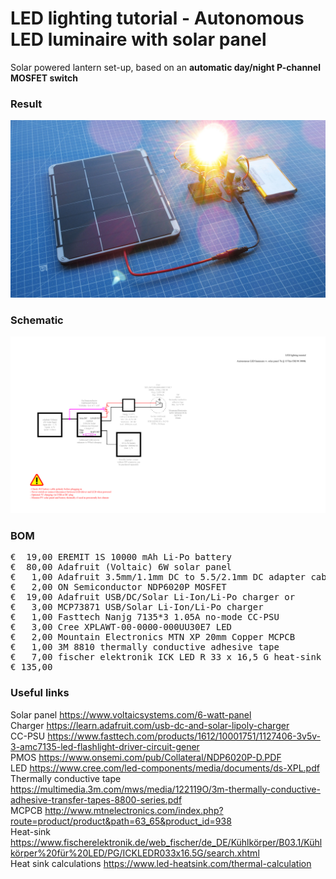 # LED lighting tutorial - Autonomous LED luminaire with solar panel

Solar powered lantern set-up, based on an **automatic day/night P-channel MOSFET switch**

### Result

![](Assets/7d%20result.jpg)

### Schematic

![](Assets/7d%20schematic.png)

### BOM

<pre>
€  19,00 EREMIT 1S 10000 mAh Li-Po battery
€  80,00 Adafruit (Voltaic) 6W solar panel
€   1,00 Adafruit 3.5mm/1.1mm DC to 5.5/2.1mm DC adapter cable
€   2,00 ON Semiconductor NDP6020P MOSFET
€  19,00 Adafruit USB/DC/Solar Li-Ion/Li-Po charger or
€   3,00 MCP73871 USB/Solar Li-Ion/Li-Po charger
€   1,00 Fasttech Nanjg 7135*3 1.05A no-mode CC-PSU
€   3,00 Cree XPLAWT-00-0000-000UU30E7 LED
€   2,00 Mountain Electronics MTN XP 20mm Copper MCPCB
€   1,00 3M 8810 thermally conductive adhesive tape
€   7,00 fischer elektronik ICK LED R 33 x 16,5 G heat-sink
€ 135,00
</pre>  

### Useful links  

Solar panel https://www.voltaicsystems.com/6-watt-panel  
Charger https://learn.adafruit.com/usb-dc-and-solar-lipoly-charger  
CC-PSU https://www.fasttech.com/products/1612/10001751/1127406-3v5v-3-amc7135-led-flashlight-driver-circuit-gener  
PMOS https://www.onsemi.com/pub/Collateral/NDP6020P-D.PDF  
LED https://www.cree.com/led-components/media/documents/ds-XPL.pdf  
Thermally conductive tape https://multimedia.3m.com/mws/media/122119O/3m-thermally-conductive-adhesive-transfer-tapes-8800-series.pdf  
MCPCB http://www.mtnelectronics.com/index.php?route=product/product&path=63_65&product_id=938  
Heat-sink https://www.fischerelektronik.de/web_fischer/de_DE/Kühlkörper/B03.1/Kühlkörper%20für%20LED/PG/ICKLEDR033x16.5G/search.xhtml  
Heat sink calculations https://www.led-heatsink.com/thermal-calculation
